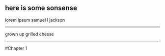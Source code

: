 here is some sonsense
---

lorem ipsum samuel l jackson

---

grown up grilled chesse

---
#Chapter 1
